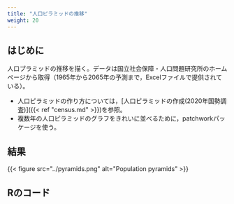 ```yaml
---
title: "人口ピラミッドの推移"
weight: 20
---
```


## はじめに

人口プラミッドの推移を描く。データは国立社会保障・人口問題研究所のホームページから取得（1965年から2065年の予測まで，Excelファイルで提供されている）。

- 人口ピラミッドの作り方については，[人口ピラミッドの作成(2020年国勢調査)]({{< ref "census.md" >}})を参照。
- 複数年の人口ピラミッドのグラフをきれいに並べるために，patchworkパッケージを使う。 

## 結果

{{< figure src="../pyramids.png" alt="Population pyramids" >}}

## Rのコード

<script src="https://gist.github.com/tomokazu518/7d94dc7ab21ef7998a45b425f1651035.js?file=population_pyramids.R"></script>